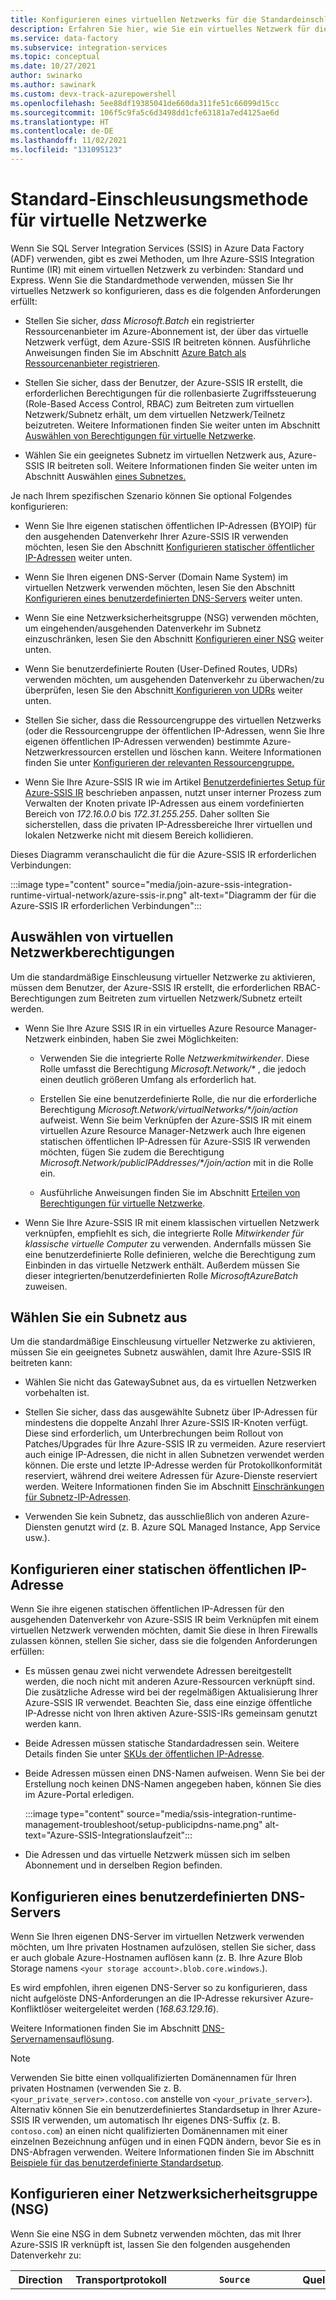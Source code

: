 ```yaml
---
title: Konfigurieren eines virtuellen Netzwerks für die Standardeinschleusung von Azure-SSIS Integration Runtime
description: Erfahren Sie hier, wie Sie ein virtuelles Netzwerk für die Standardeinschleusung von Azure-SSIS Integration Runtime konfigurieren.
ms.service: data-factory
ms.subservice: integration-services
ms.topic: conceptual
ms.date: 10/27/2021
author: swinarko
ms.author: sawinark
ms.custom: devx-track-azurepowershell
ms.openlocfilehash: 5ee88df19385041de660da311fe51c66099d15cc
ms.sourcegitcommit: 106f5c9fa5c6d3498dd1cfe63181a7ed4125ae6d
ms.translationtype: HT
ms.contentlocale: de-DE
ms.lasthandoff: 11/02/2021
ms.locfileid: "131095123"
---
```

# <a name="standard-virtual-network-injection-method"></a>Standard-Einschleusungsmethode für virtuelle Netzwerke

Wenn Sie SQL Server Integration Services (SSIS) in Azure Data Factory (ADF) verwenden, gibt es zwei Methoden, um Ihre Azure-SSIS Integration Runtime (IR) mit einem virtuellen Netzwerk zu verbinden: Standard und Express. Wenn Sie die Standardmethode verwenden, müssen Sie Ihr virtuelles Netzwerk so konfigurieren, dass es die folgenden Anforderungen erfüllt:

- Stellen Sie sicher, *dass Microsoft.Batch* ein registrierter Ressourcenanbieter im Azure-Abonnement ist, der über das virtuelle Netzwerk verfügt, dem Azure-SSIS IR beitreten können. Ausführliche Anweisungen finden Sie im Abschnitt [Azure Batch als Ressourcenanbieter registrieren](azure-ssis-integration-runtime-virtual-network-configuration.md#registerbatch).

- Stellen Sie sicher, dass der Benutzer, der Azure-SSIS IR erstellt, die erforderlichen Berechtigungen für die rollenbasierte Zugriffssteuerung (Role-Based Access Control, RBAC) zum Beitreten zum virtuellen Netzwerk/Subnetz erhält, um dem virtuellen Netzwerk/Teilnetz beizutreten.  Weitere Informationen finden Sie weiter unten im Abschnitt [Auswählen von Berechtigungen für virtuelle Netzwerke](#perms).

- Wählen Sie ein geeignetes Subnetz im virtuellen Netzwerk aus, Azure-SSIS IR beitreten soll. Weitere Informationen finden Sie weiter unten im Abschnitt Auswählen [eines Subnetzes.](#subnet)

Je nach Ihrem spezifischen Szenario können Sie optional Folgendes konfigurieren:

- Wenn Sie Ihre eigenen statischen öffentlichen IP-Adressen (BYOIP) für den ausgehenden Datenverkehr Ihrer Azure-SSIS IR verwenden möchten, lesen Sie den Abschnitt [Konfigurieren statischer öffentlicher IP-Adressen](#ip) weiter unten.

- Wenn Sie Ihren eigenen DNS-Server (Domain Name System) im virtuellen Netzwerk verwenden möchten, lesen Sie den Abschnitt [Konfigurieren eines benutzerdefinierten DNS-Servers](#dns) weiter unten.

- Wenn Sie eine Netzwerksicherheitsgruppe (NSG) verwenden möchten, um eingehenden/ausgehenden Datenverkehr im Subnetz einzuschränken, lesen Sie den Abschnitt [Konfigurieren einer NSG](#nsg) weiter unten.

- Wenn Sie benutzerdefinierte Routen (User-Defined Routes, UDRs) verwenden möchten, um ausgehenden Datenverkehr zu überwachen/zu überprüfen, lesen Sie den Abschnitt[ Konfigurieren von UDRs](#udr) weiter unten.

- Stellen Sie sicher, dass die Ressourcengruppe des virtuellen Netzwerks (oder die Ressourcengruppe der öffentlichen IP-Adressen, wenn Sie Ihre eigenen öffentlichen IP-Adressen verwenden) bestimmte Azure-Netzwerkressourcen erstellen und löschen kann. Weitere Informationen finden Sie unter [Konfigurieren der relevanten Ressourcengruppe.](#rg) 

- Wenn Sie Ihre Azure-SSIS IR wie im Artikel [Benutzerdefiniertes Setup für Azure-SSIS IR](how-to-configure-azure-ssis-ir-custom-setup.md) beschrieben anpassen, nutzt unser interner Prozess zum Verwalten der Knoten private IP-Adressen aus einem vordefinierten Bereich von *172.16.0.0* bis *172.31.255.255*. Daher sollten Sie sicherstellen, dass die privaten IP-Adressbereiche Ihrer virtuellen und lokalen Netzwerke nicht mit diesem Bereich kollidieren.

Dieses Diagramm veranschaulicht die für die Azure-SSIS IR erforderlichen Verbindungen:

:::image type="content" source="media/join-azure-ssis-integration-runtime-virtual-network/azure-ssis-ir.png" alt-text="Diagramm der für die Azure-SSIS IR erforderlichen Verbindungen":::

## <a name="select-virtual-network-permissions"></a><a name="perms"></a>Auswählen von virtuellen Netzwerkberechtigungen

Um die standardmäßige Einschleusung virtueller Netzwerke zu aktivieren, müssen dem Benutzer, der Azure-SSIS IR erstellt, die erforderlichen RBAC-Berechtigungen zum Beitreten zum virtuellen Netzwerk/Subnetz erteilt werden.

- Wenn Sie Ihre Azure SSIS IR in ein virtuelles Azure Resource Manager-Netzwerk einbinden, haben Sie zwei Möglichkeiten:

  - Verwenden Sie die integrierte Rolle *Netzwerkmitwirkender*. Diese Rolle umfasst die Berechtigung _Microsoft.Network/\*_ , die jedoch einen deutlich größeren Umfang als erforderlich hat.

  - Erstellen Sie eine benutzerdefinierte Rolle, die nur die erforderliche Berechtigung _Microsoft.Network/virtualNetworks/\*/join/action_ aufweist. Wenn Sie beim Verknüpfen der Azure-SSIS IR mit einem virtuellen Azure Resource Manager-Netzwerk auch Ihre eigenen statischen öffentlichen IP-Adressen für Azure-SSIS IR verwenden möchten, fügen Sie zudem die Berechtigung _Microsoft.Network/publicIPAddresses/\*/join/action_ mit in die Rolle ein.

  - Ausführliche Anweisungen finden Sie im Abschnitt [Erteilen von Berechtigungen für virtuelle Netzwerke](azure-ssis-integration-runtime-virtual-network-configuration.md#grantperms).

- Wenn Sie Ihre Azure-SSIS IR mit einem klassischen virtuellen Netzwerk verknüpfen, empfiehlt es sich, die integrierte Rolle *Mitwirkender für klassische virtuelle Computer* zu verwenden. Andernfalls müssen Sie eine benutzerdefinierte Rolle definieren, welche die Berechtigung zum Einbinden in das virtuelle Netzwerk enthält. Außerdem müssen Sie dieser integrierten/benutzerdefinierten Rolle *MicrosoftAzureBatch* zuweisen.

## <a name="select-a-subnet"></a><a name="subnet"></a>Wählen Sie ein Subnetz aus

Um die standardmäßige Einschleusung virtueller Netzwerke zu aktivieren, müssen Sie ein geeignetes Subnetz auswählen, damit Ihre Azure-SSIS IR beitreten kann:

- Wählen Sie nicht das GatewaySubnet aus, da es virtuellen Netzwerken vorbehalten ist.

- Stellen Sie sicher, dass das ausgewählte Subnetz über IP-Adressen für mindestens die doppelte Anzahl Ihrer Azure-SSIS IR-Knoten verfügt. Diese sind erforderlich, um Unterbrechungen beim Rollout von Patches/Upgrades für Ihre Azure-SSIS IR zu vermeiden. Azure reserviert auch einige IP-Adressen, die nicht in allen Subnetzen verwendet werden können. Die erste und letzte IP-Adresse werden für Protokollkonformität reserviert, während drei weitere Adressen für Azure-Dienste reserviert werden. Weitere Informationen finden Sie im Abschnitt [Einschränkungen für Subnetz-IP-Adressen](../virtual-network/virtual-networks-faq.md#are-there-any-restrictions-on-using-ip-addresses-within-these-subnets).

- Verwenden Sie kein Subnetz, das ausschließlich von anderen Azure-Diensten genutzt wird (z. B. Azure SQL Managed Instance, App Service usw.). 

## <a name="configure-static-public-ip-addresses"></a><a name="ip"></a>Konfigurieren einer statischen öffentlichen IP-Adresse

Wenn Sie ihre eigenen statischen öffentlichen IP-Adressen für den ausgehenden Datenverkehr von Azure-SSIS IR beim Verknüpfen mit einem virtuellen Netzwerk verwenden möchten, damit Sie diese in Ihren Firewalls zulassen können, stellen Sie sicher, dass sie die folgenden Anforderungen erfüllen:

- Es müssen genau zwei nicht verwendete Adressen bereitgestellt werden, die noch nicht mit anderen Azure-Ressourcen verknüpft sind. Die zusätzliche Adresse wird bei der regelmäßigen Aktualisierung Ihrer Azure-SSIS IR verwendet. Beachten Sie, dass eine einzige öffentliche IP-Adresse nicht von Ihren aktiven Azure-SSIS-IRs gemeinsam genutzt werden kann.

- Beide Adressen müssen statische Standardadressen sein. Weitere Details finden Sie unter [SKUs der öffentlichen IP-Adresse](../virtual-network/ip-services/public-ip-addresses.md#sku).

- Beide Adressen müssen einen DNS-Namen aufweisen. Wenn Sie bei der Erstellung noch keinen DNS-Namen angegeben haben, können Sie dies im Azure-Portal erledigen.

  :::image type="content" source="media/ssis-integration-runtime-management-troubleshoot/setup-publicipdns-name.png" alt-text="Azure-SSIS-Integrationslaufzeit":::

- Die Adressen und das virtuelle Netzwerk müssen sich im selben Abonnement und in derselben Region befinden.

## <a name="configure-a-custom-dns-server"></a><a name="dns"></a>Konfigurieren eines benutzerdefinierten DNS-Servers 

Wenn Sie Ihren eigenen DNS-Server im virtuellen Netzwerk verwenden möchten, um Ihre privaten Hostnamen aufzulösen, stellen Sie sicher, dass er auch globale Azure-Hostnamen auflösen kann (z. B. Ihre Azure Blob Storage namens `<your storage account>.blob.core.windows`.).

Es wird empfohlen, ihren eigenen DNS-Server so zu konfigurieren, dass nicht aufgelöste DNS-Anforderungen an die IP-Adresse rekursiver Azure-Konfliktlöser weitergeleitet werden (*168.63.129.16*).

Weitere Informationen finden Sie im Abschnitt [DNS-Servernamensauflösung](../virtual-network/virtual-networks-name-resolution-for-vms-and-role-instances.md#name-resolution-that-uses-your-own-dns-server).

> [!NOTE]
> Verwenden Sie bitte einen vollqualifizierten Domänennamen für Ihren privaten Hostnamen (verwenden Sie z. B. `<your_private_server>.contoso.com` anstelle von `<your_private_server>`). Alternativ können Sie ein benutzerdefiniertes Standardsetup in Ihrer Azure-SSIS IR verwenden, um automatisch Ihr eigenes DNS-Suffix (z. B. `contoso.com`) an einen nicht qualifizierten Domänennamen mit einer einzelnen Bezeichnung anfügen und in einen FQDN ändern, bevor Sie es in DNS-Abfragen verwenden. Weitere Informationen finden Sie im Abschnitt [Beispiele für das benutzerdefinierte  Standardsetup](how-to-configure-azure-ssis-ir-custom-setup.md#standard-custom-setup-samples). 

## <a name="configure-an-nsg"></a><a name="nsg"></a>Konfigurieren einer Netzwerksicherheitsgruppe (NSG)

Wenn Sie eine NSG in dem Subnetz verwenden möchten, das mit Ihrer Azure-SSIS IR verknüpft ist, lassen Sie den folgenden ausgehenden Datenverkehr zu:

| Direction | Transportprotokoll | `Source` | Quellports | Destination | Zielports | Kommentare | 
|-----------|--------------------|--------|--------------|-------------|-------------------|----------| 
| Eingehend | TCP | *BatchNodeManagement* | * | *VirtualNetwork* | *29876, 29877* (wenn Sie die SSIS IR mit einem virtuellen Azure Resource Manager-Netzwerk verknüpfen)<br/><br/>*10100, 20100, 30100* (wenn Sie Ihre SSIS IR mit einem klassischen virtuellen Netzwerk verbinden)| Der Data Factory-Dienst nutzt diese Ports für die Kommunikation mit den Knoten Ihrer Azure-SSIS IR im virtuellen Netzwerk.<br/><br/>Unabhängig davon, ob Sie eine NSG im Subnetz erstellen, konfiguriert Data Factory immer eine NSG auf der Netzwerkschnittstellenkarte (NIC), die an virtuelle Computer angefügt ist, die Ihre Azure-SSIS IR hosten.<br/><br/>Nur eingehender Datenverkehr von Data Factory-IP-Adressen für die angegebenen Ports wird durch diese NSG auf NIC-Ebene zugelassen.<br/><br/>Auch wenn Sie diese Ports für den Internetdatenverkehr auf Subnetzebene öffnen, wird Datenverkehr von anderen IP-Adressen als Data Factory-IP-Adressen auf NIC-Ebene blockiert. | 
| Eingehend | TCP | *CorpNetSaw* | * | *VirtualNetwork* | *3389* | (Optional) Nur erforderlich, wenn Ein Microsoft-Supporttechniker Sie auffordert, Port *3389* für die erweiterte Problembehandlung zu öffnen.Gleich nach Abschluss der Problembehandlung kann der Port wieder geschlossen werden.<br/><br/>Mit dem Servicetag *CorpNetSaw* können nur SAW-Computer (Secure Access Workstation) im Microsoft-Unternehmensnetzwerk über Remotedesktopprotokoll (RDP) auf Ihre Azure-SSIS IR zugreifen.<br/><br/>Dieses Diensttag kann im Portal nicht ausgewählt werden und steht nur über Azure PowerShell/CLI zur Verfügung.<br/><br/>In der NSG auf NIC-Ebene ist Port *3389* standardmäßig geöffnet. Sie können ihn jedoch mit einer NSG auf Subnetzebene steuern, während ausgehender Datenverkehr auf ihren Azure-SSIS IR Knoten gemäß Windows Firewallregel standardmäßig nicht zulässig ist. | 

| Direction | Transportprotokoll | `Source` | Quellports | Destination | Zielports | Kommentare |
|-----------|--------------------|--------|--------------|-------------|-------------------|----------|
| Ausgehend | TCP | *VirtualNetwork* | * | *AzureCloud* | *443* | Erforderlich, damit Ihre Azure-SSIS IR auf Azure-Dienste wie Azure Storage und Azure Event Hubs zugreifen kann. | 
| Ausgehend | TCP | *VirtualNetwork* | * | *Internet* | *80* | (Optional) Ihr Azure-SSIS IR verwendet diesen Port, um eine Zertifikatsperrliste (Certificate Revocation List, CRL) aus dem Internet herunterzuladen.<br/><br/>Wenn Sie diesen Datenverkehr blockieren, kann es beim Starten ihrer Azure-SSIS IR zu einer Leistungsbeeinträchtigung kommen und die Möglichkeit zum Überprüfen von CRLs bei der Verwendung von Zertifikaten verloren gehen. Dies wird unter Sicherheitsgesichtspunkten nicht empfohlen.<br/><br/>Wenn Sie Ziele auf bestimmte FQDNs einengen möchten, lesen Sie den Abschnitt **Konfigurieren von UDRs** weiter unten | 
| Ausgehend | TCP | *VirtualNetwork* | * | *Sql/VirtualNetwork* | *1433, 11000–11999* | (Optional) Nur erforderlich, wenn Sie Azure SQL-Datenbank-Server/Verwaltete Instanz zum Hosten des SSIS-Katalogs (SSISDB) verwenden.<br/><br/>Wenn Ihr(e) Azure SQL-Datenbank-Server/Verwaltete Instanz mit einem öffentlichen Endpunkt/VNET-Dienstendpunkt konfiguriert ist, verwenden Sie das Servicetag *SQL* als Ziel.<br/><br/>Wenn Ihr(e) Azure SQL-Datenbank-Server/Verwaltete Instanz mit einem privaten Endpunkt konfiguriert ist, verwenden Sie das Servicetag *VirtualNetwork* als Ziel.<br/><br/>Wenn die Verbindungsrichtlinie Ihres Servers auf *Proxy* statt auf *Redirect* festgelegt ist, wird nur Port *1433* benötigt. | 
| Ausgehend | TCP | *VirtualNetwork* | * | *Storage/VirtualNetwork* | *443* | (Optional) Nur erforderlich, wenn Sie Azure Storage-Blobcontainer zum Speichern Ihrer standardmäßigen benutzerdefinierten Setupskripts/-dateien verwenden.<br/><br/>Wenn Ihr Azure Storage mit einem öffentlichen Endpunkt/VNET-Serviceendpunkt konfiguriert ist, verwenden Sie das Servicetag *Storage* als Ziel.<br/><br/>Wenn Ihr Azure Storage mit einem privaten Endpunkt konfiguriert ist, verwenden Sie das Servicetag *VirtualNetwork* als Ziel. | 
| Ausgehend | TCP | *VirtualNetwork* | * | *Storage/VirtualNetwork* | *445* | (Optional) Nur erforderlich, wenn Sie auf Azure Files zugreifen müssen.<br/><br/>Wenn Ihr Azure Storage mit einem öffentlichen Endpunkt/VNET-Serviceendpunkt konfiguriert ist, verwenden Sie das Servicetag *Storage* als Ziel.<br/><br/>Wenn Ihr Azure Storage mit einem privaten Endpunkt konfiguriert ist, verwenden Sie das Servicetag *VirtualNetwork* als Ziel. | 

## <a name="configure-udrs"></a><a name="udr"></a>Konfigurieren von UDRs

Wenn Sie den ausgehenden Datenverkehr von Ihrer Azure-SSIS IR überwachen/überprüfen möchten, können Sie benutzerdefinierte Routen [(User-Defined Routes, UDRs)](../virtual-network/virtual-networks-udr-overview.md) verwenden, um ihn über [Azure ExpressRoute](https://azure.microsoft.com/services/expressroute/) erzwungenes Tunneling, das eine BGP-Route (Border Gateway Protocol)-Route *0.0.0.0/0* anzeigt, an das virtuelle Netzwerk, an ein virtuelles Netzwerkgerät (Network Virtual Appliance, NVA), das als Firewall konfiguriert ist, an das virtuelle Netzwerkgerät (Network Virtual Appliance, NVA) oder an den [Azure Firewall-Service](../firewall/overview.md) umzuleiten.

:::image type="content" source="media/join-azure-ssis-integration-runtime-virtual-network/azure-ssis-ir-nva.png" alt-text="NVA-Szenario für Azure-SSIS IR":::

Damit dies funktioniert, müssen Sie Folgendes sicherstellen:

- Der Datenverkehr zwischen Azure Batch Verwaltungsdienst und Ihrem Azure-SSIS IR sollte nicht an eine Firewall-Appliance/einen Firewalldienst weitergeleitet werden.

- Die Firewallappliance muss ausgehenden Datenverkehr zulassen, der von Azure-SSIS IR benötigt wird.

Wenn der Datenverkehr zwischen dem Azure Batch-Verwaltungsdienst und Ihrem Azure-SSIS IR an ein Firewallgerät/einen Firewallservice geroutet wird, wird er aufgrund von asymmetrischem Routing unterbrochen. UDRs müssen für diesen Datenverkehr definiert werden, sodass er über dieselben Routen laufen kann, über die er hereingekommen ist. Sie können bestimmte UDRs definieren, um Datenverkehr zwischen Azure Batch-Verwaltungsdiensten und der Azure-SSIS IR mit *Internet* als dem nächsten Schritt weiterzuleiten.

Wenn sich Ihr Azure-SSIS IR beispielsweise im *Vereinigtes Königreich, Süden* befindet und Sie den ausgehenden Datenverkehr mithilfe von Azure Firewall überprüfen möchten, können Sie zuerst die IP-Adressbereiche für das Servicetag *BatchNodeManagement.UKSouth* über den [Downloadlink Servicetag-IP-Bereich](https://www.microsoft.com/download/details.aspx?id=56519) oder die [Servicetag-Erkennungs-API](../virtual-network/service-tags-overview.md#service-tags-on-premises) abrufen. Wenden Sie dann die folgenden UDRs von verknüpften IP-Bereichs Routen mit dem Typ des nächsten Hops als *Internet* zusammen mit der Route *0.0.0.0/0* mit dem Typ *virtuelles Gerät an*.

:::image type="content" source="media/join-azure-ssis-integration-runtime-virtual-network/azurebatch-udr-settings.png" alt-text="Azure Batch-UDR-Einstellungen":::

> [!NOTE]
> Dieser Ansatz führt zu zusätzlichen Wartungskosten, da Sie regelmäßig die relevanten IP-Adressbereiche überprüfen und UDRs für neue hinzufügen müssen, um zu vermeiden, dass Ihre Azure-SSIS IR unterbrochen wird. Es wird empfohlen, sie monatlich zu überprüfen, da es einen weiteren Monat dauert, bis ein neuer IP-Adressbereich für das entsprechende Servicetag in Kraft tritt. 

Sie können das folgende PowerShell-Skript ausführen, um UDRs für den Azure Batch Verwaltungsdienst hinzuzufügen:

```powershell
$Location = "[location of your Azure-SSIS IR]"
$RouteTableResourceGroupName = "[name of Azure resource group that contains your route table]"
$RouteTableResourceName = "[resource name of your route table]"
$RouteTable = Get-AzRouteTable -ResourceGroupName $RouteTableResourceGroupName -Name $RouteTableResourceName
$ServiceTags = Get-AzNetworkServiceTag -Location $Location
$BatchServiceTagName = "BatchNodeManagement." + $Location
$UdrRulePrefixForBatch = $BatchServiceTagName
if ($ServiceTags -ne $null)
{
    $BatchIPRanges = $ServiceTags.Values | Where-Object { $_.Name -ieq $BatchServiceTagName }
    if ($BatchIPRanges -ne $null)
    {
        Write-Host "Start adding UDRs to your route table..."
        for ($i = 0; $i -lt $BatchIPRanges.Properties.AddressPrefixes.Count; $i++)
        {
            $UdrRuleName = "$($UdrRulePrefixForBatch)_$($i)"
            Add-AzRouteConfig -Name $UdrRuleName `
                -AddressPrefix $BatchIPRanges.Properties.AddressPrefixes[$i] `
                -NextHopType "Internet" `
                -RouteTable $RouteTable `
                | Out-Null
            Write-Host "Add $UdrRuleName to your route table..."
        }
        Set-AzRouteTable -RouteTable $RouteTable
    }
}
else
{
    Write-Host "Failed to fetch Azure service tag, please confirm that your location is valid."
}
```

Entsprechend unserer Anleitung im Abschnitt [Konfigurieren einer Netzwerksicherheitsgruppe (NSG)](#nsg) weiter oben müssen Sie ähnliche Regeln für die Firewallappliance/den Firewalldienst implementieren, um den ausgehenden Datenverkehr von Ihrer Azure-SSIS IR zuzulassen:

- Wenn Sie die Azure Firewall verwenden, gilt Folgendes:
  - Sie müssen Port *443* für ausgehenden TCP-Datenverkehr mit dem Servicetag *DataFactoryManagement* als Ziel öffnen.

  - Wenn Sie Azure SQL-Datenbank Server/Verwaltete Instanz zum Hosten von SSISDB verwenden, müssen Sie die Ports *1433, 11000-11999* für ausgehenden TCP-Datenverkehr mit *dem Servicetag "Sql/VirtualNetwork"* als Ziel öffnen.

  - Wenn Sie Azure Storage Blobcontainer zum Speichern Ihrer standardmäßigen benutzerdefinierten Setupskripts/-dateien verwenden, müssen Sie Port *443* für ausgehenden TCP-Datenverkehr mit dem Servicetag *Storage/VirtualNetwork* als Ziel öffnen.

  - Wenn Sie auf Azure Files zugreifen müssen, müssen Sie Port *445* für ausgehenden TCP-Datenverkehr mit dem Diensttag *Storage/VirtualNetwork* als Ziel öffnen.

- Sie andere Firewallappliances/-dienste verwenden:
  - Sie müssen Port *443* für ausgehenden TCP-Datenverkehr mit *0.0.0.0/0* oder dem folgenden Azure-umgebungsspezifischen FQDN als Ziel öffnen.

    | Azure-Umgebung | FQDN |
    |-------------------|-------|
    | <b>Azure öffentlich</b> | <ul><li><b>Azure Data Factory (Verwaltung)</b><ul><li>_\*.frontend.clouddatahub.net_</li></ul></li><li><b>Azure Storage (Verwaltung)</b><ul><li>_\*.blob.core.windows.net_</li><li>_\*.table.core.windows.net_</li></ul></li><li><b>Azure Container Registry (Benutzerdefiniertes Setup)</b><ul><li>_\*.azurecr.io_</li></ul></li><li><b>Event Hubs (Logging)</b><ul><li>_\*.servicebus.windows.net_</li></ul></li><li><b>Microsoft-Protokollierungsdienst (Interne Verwendung)</b><ul><li>_gcs.prod.monitoring.core.windows.net_</li><li>_prod.warmpath.msftcloudes.com_</li><li>_azurewatsonanalysis-prod.core.windows.net_</li></ul></li></ul> |
    | <b>Azure Government</b> | <ul><li><b>Azure Data Factory (Verwaltung)</b><ul><li>_\*.frontend.datamovement.azure.us_</li></ul></li><li><b>Azure Storage (Verwaltung)</b><ul><li>_\*.blob.core.usgovcloudapi.net_</li><li>_\*.table.core.usgovcloudapi.net_</li></ul></li><li><b>Azure Container Registry (Benutzerdefiniertes Setup)</b><ul><li>_\*.azurecr.us_</li></ul></li><li><b>Event Hubs (Logging)</b><ul><li>_\*.servicebus.usgovcloudapi.net_</li></ul></li><li><b>Microsoft-Protokollierungsdienst (Interne Verwendung)</b><ul><li>_fairfax.warmpath.usgovcloudapi.net_</li><li>_azurewatsonanalysis.usgovcloudapp.net_</li></ul></li></ul> |
    | <b>Azure China 21Vianet</b> | <ul><li><b>Azure Data Factory (Verwaltung)</b><ul><li>_\*.frontend.datamovement.azure.cn_</li></ul></li><li><b>Azure Storage (Verwaltung)</b><ul><li>_\*.blob.core.chinacloudapi.cn_</li><li>_\*.table.core.chinacloudapi.cn_</li></ul></li><li><b>Azure Container Registry (Benutzerdefiniertes Setup)</b><ul><li>_\*.azurecr.cn_</li></ul></li><li><b>Event Hubs (Logging)</b><ul><li>_\*.servicebus.chinacloudapi.cn_</li></ul></li><li><b>Microsoft-Protokollierungsdienst (Interne Verwendung)</b><ul><li>_mooncake.warmpath.chinacloudapi.cn_</li><li>_azurewatsonanalysis.chinacloudapp.cn_</li></ul></li></ul> |

  - Wenn Sie Azure SQL-Datenbank server/Verwaltete Instanz zum Hosten von SSISDB verwenden, müssen Sie die Ports *1433, 11000-11999* für ausgehenden TCP-Datenverkehr mit *0.0.0.0/0* oder Ihren Azure SQL-Datenbank-Server/verwaltete  Instanz-FQDN als Ziel öffnen.

  - Wenn Sie Azure Storage Blobcontainer zum Speichern Ihrer standardmäßigen benutzerdefinierten Setupskripts/-dateien verwenden, müssen Sie Port *443* für ausgehenden TCP-Datenverkehr mit dem Servicetag *0.0.0.0/0* oder Ihrem Azure Blob Storage-FQDN als Ziel öffnen.

  - Wenn Sie auf Azure Files zugreifen müssen, müssen Sie Port *445* für ausgehenden TCP-Datenverkehr mit *0.0.0.0/0* oder Ihrem Azure Files-FQDN als Ziel öffnen.

- Wenn Sie einen VNET-Dienstendpunkt für Azure Storage/Container Registry/Event Hubs/SQL konfigurieren, indem Sie *Microsoft.Storage*/*Microsoft.ContainerRegistry*/*Microsoft.EventHub*/*Microsoft.Sql* Ressourcen in Ihrem Subnetz aktivieren, wird der sämtliche Datenverkehr zwischen Ihrer Azure-SSIS IR und diesen Diensten in den gleichen/gekoppelten Regionen an das Azure-Backbonenetzwerk anstatt an Ihre Firewall appliance/service geroutet.

- Sie sollten Port *80* für ausgehenden TCP-Datenverkehr mit der folgenden Zertifikatsperrliste (Certificate Revocation List, CRL) als Ziel öffnen:

  - *crl.microsoft.com:80*
  - *mscrl.microsoft.com:80*
  - *crl3.digicert.com:80*
  - *crl4.digicert.com:80*
  - *ocsp.digicert.com:80*
  - *cacerts.digicert.com:80*
  
  Wenn Sie Zertifikate mit unterschiedlichen CRLs verwenden, sollten Sie auch deren Downloadwebsites als Ziel hinzufügen. Weitere Informationen finden Sie im Artikel zur [Funktionsweise der Zertifikatsperrung](https://social.technet.microsoft.com/wiki/contents/articles/2303.understanding-access-to-microsoft-certificate-revocation-list.aspx).

  Wenn Sie diesen Datenverkehr blockieren, kann es beim Starten ihrer Azure-SSIS IR zu einer Leistungsbeeinträchtigung kommen und die Möglichkeit zum Überprüfen von CRLs bei der Verwendung von Zertifikaten verloren gehen. Dies wird unter Sicherheitsgesichtspunkten nicht empfohlen.

Wenn Sie den ausgehenden Datenverkehr aus Ihrem Azure-SSIS IR nicht überwachen/untersuchen müssen, können Sie UDRs verwenden, um den gesamten Datenverkehr mit dem *Internet* als dem nächsten Schritt zu erzwingen:

- Wenn Sie Azure ExpressRoute verwenden, können Sie eine UDR für die Route *0.0.0.0/0* in Ihrem Subnetz  mit dem *Internet* als dem nächsten Schritt konfigurieren. 

- Wenn Sie ein virtuelles Netzwerkgerät verwenden, können Sie den vorhandenen UDR für  Route *0.0.0.0/0* in Ihrem Subnetz ändern, um den nächsten Schritt von *Virtuelles Gerät* in *Internet* zu ändern.

:::image type="content" source="media/join-azure-ssis-integration-runtime-virtual-network/add-route-for-vnet.png" alt-text="Hinzufügen einer Route":::

> [!NOTE]
> Die Angabe einer Route mit dem *Internet* as dem nächsten Schritt bedeutet nicht, dass der gesamte Datenverkehr über das Internet gesendet wird. Solange die Zieladresse zu einem der Azure-Dienste gehört, wird der gesamte Datenverkehr von Azure über das Azure-Backbonenetzwerk statt über das Internet an diese Adresse weitergeleitet.

## <a name="configure-the-relevant-resource-group"></a><a name="rg"></a>Konfigurieren der relevanten Ressourcengruppe

Um die standardmäßige Einstellung virtueller Netzwerke zu aktivieren, muss Ihr Azure-SSIS IR bestimmte Netzwerkressourcen in derselben Ressourcengruppe wie das virtuelle Netzwerk erstellen. Diese Ressourcen umfassen Folgendes:

- Ein Azure-Lastenausgleich mit dem Namen _\<Guid\>-azurebatch-cloudserviceloadbalancer_.
- Eine öffentliche Azure-IP-Adresse mit dem Namen _\<Guid\>-azurebatch-cloudservicepublicip_.
- Eine Netzwerksicherheitsgruppe mit dem Namen _\<Guid\>-azurebatch-cloudservicenetworksecuritygroup_. 

> [!NOTE]
> Sie können jetzt Ihre eigenen statischen öffentlichen IP-Adressen für die Azure-SSIS IR verwenden. In diesem Szenario erstellen wir nur den Azure-Lastenausgleich und die Netzwerksicherheitsgruppe in derselben Ressourcengruppe wie Ihre statischen öffentlichen IP-Adressen und nicht im virtuellen Netzwerk.

Diese Ressourcen werden beim Start Ihrer Azure-SSIS IR erstellt. Sie werden gelöscht, wenn die Azure-SSIS IR beendet wird. Wenn Sie Ihre eigenen statischen öffentlichen IP-Adressen für Azure-SSIS IR verwenden, werden diese beim Beenden der Azure-SSIS IR nicht gelöscht. Damit Ihre Azure-SSIS IR ordnungsgemäß beendet werden kann, sollten Sie diese Netzwerkressourcen nicht in anderen Ressourcen wiederverwenden.

Stellen Sie sicher, dass es keine Ressourcensperre für die Ressourcengruppe oder das Abonnement gibt, zu der bzw. dem das virtuelle Netzwerk gehört bzw. die öffentlichen IP-Adressen gehören. Wenn Sie eine Schreibschutzsperre oder eine Löschsperre konfigurieren, kann beim Starten und Beenden Ihrer Azure-SSIS IR ein Fehler auftreten oder die IR nicht mehr reagieren.

Stellen Sie sicher, dass Sie keine Azure Richtlinien-Zuweisung haben, die verhindert, dass die folgenden Ressourcen unter der Ressourcengruppe oder dem Abonnement erstellt werden, zu der bzw. dem das virtuelle Netzwerk gehört bzw. die öffentlichen IP-Adressen gehören: 

- *Microsoft.Network/LoadBalancers* 
- *Microsoft.Network/NetworkSecurityGroups* 
- *Microsoft.Network/PublicIPAddresses* 

Stellen Sie sicher, dass das Ressourcenkontingent für Ihr Abonnement für diese Ressourcen ausreicht. Insbesondere müssen Sie für jede Azure-SSIS IR, die in einem virtuellen Netzwerk erstellt wurden, die doppelte Anzahl dieser Ressourcen reservieren, da die zusätzlichen Ressourcen verwendet werden, wenn wir ihr Azure-SSIS IR regelmäßig aktualisieren.

## <a name="faq"></a><a name="faq"></a>Häufig gestellte Fragen

- Wie kann ich die öffentliche IP-Adresse schützen, die in meiner Azure-SSIS IR für eingehende Verbindungen verfügbar gemacht wird? Ist es möglich, die öffentliche IP-Adresse zu entfernen?
 
  Derzeit wird automatisch eine öffentliche IP-Adresse erstellt, wenn Ihre Azure-SSIS IR mit einem virtuellen Netzwerk verknüpft wird. Wir verfügen über eine NSG auf NIC-Ebene, die ausschließlich eingehende Verbindungen von Azure Batch-Verwaltungsdiensten mit Ihrer Azure-SSIS IR zulässt. Sie können auch eine NSG auf Subnetzebene festlegen, um eingehende Verbindungen zu schützen.

  Wenn eine öffentliche IP-Adresse nicht verfügbar gemacht werden soll, können Sie eine [selbstgehostete IR als Proxy für die Azure-SSIS IR konfigurieren](self-hosted-integration-runtime-proxy-ssis.md) anstatt die Azure-SSIS IR zu einem virtuellen Netzwerk hinzuzufügen, wenn dies auf Ihr Szenario zutrifft.
 
- Kann ich die öffentliche IP-Adresse meines Azure-SSIS IR in die Positivliste der Firewall für meine Datenquellen aufnehmen?

  Sie können jetzt Ihre eigenen statischen öffentlichen IP-Adressen für die Azure-SSIS IR verwenden. In diesem Fall können Sie Ihre IP-Adressen in die Firewall-Zulassungsliste für Ihre Datenquellen aufnehmen. Sie können auch andere, unten aufgeführte Optionen in Erwägung ziehen, um den Datenzugriff ausgehend von Ihrer Azure-SSIS IR je nach Ihrem jeweiligen Szenario zu sichern:

  - Wenn Ihre Datenquelle lokal ist, können Sie, nachdem Sie ein virtuelles Netzwerk mit Ihrem lokalen Netzwerk verbunden haben und Ihre Azure-SSIS IR mit dem Subnetz des virtuellen Netzwerks verknüpft haben, den privaten IP-Adressbereich dieses Subnetzes zur Positivliste der Firewall für Ihre Datenquelle hinzufügen.

  - Wenn es sich bei der Datenquelle um einen Azure-Dienst handelt, der VNET-Dienstendpunkte unterstützt, können Sie in Ihrem virtuellen Netzwerk einen VNET-Dienstendpunkt konfigurieren und Ihre Azure-SSIS IR mit dem betreffenden Subnetz verknüpfen. Anschließend können Sie der Firewall für die Datenquelle eine VNET-Regel für dieses Subnetz hinzufügen.

  - Wenn es sich bei Ihrer Datenquelle um einen Nicht-Azure-Clouddienst handelt, können Sie den ausgehenden Datenverkehr von Ihrer Azure-SSIS IR über eine NVA/NVA an ihre statische öffentliche IP-Adresse Azure Firewall routen. Anschließend können Sie die statische öffentliche IP-Adresse Ihrer NVA/Azure Firewall zur Positivliste der Firewall für Ihre Datenquelle hinzufügen.

  - Wenn keine der oben genannten Optionen Ihre Anforderungen erfüllt, können Sie die [Konfiguration einer selbstgehosteten IR als Proxy für Ihre Azure-SSIS IR](self-hosted-integration-runtime-proxy-ssis.md) in Erwägung ziehen. Anschließend können Sie die statische öffentliche IP-Adresse des Hostcomputers für die selbstgehostete IR zur Positivliste der Firewall für Ihre Datenquelle hinzufügen.

- Warum muss ich zwei statische öffentliche Adressen angeben, wenn ich meine eigenen Adressen für die Azure-SSIS IR verwenden möchte?

  Die Azure-SSIS IR wird regelmäßig automatisch aktualisiert. Beim Upgrade werden neue Knoten erstellt und alte werden gelöscht. Um Ausfallzeiten zu vermeiden, werden die alten Knoten jedoch erst dann gelöscht, wenn die neuen einsatzbereit sind. Daher kann Ihre erste statische öffentliche IP-Adresse, die von den alten Knoten verwendet wird, nicht sofort freigegeben werden, sodass eine zweite statische öffentliche IP-Adresse zum Erstellen der neuen Knoten benötigt wird.

- Ich verwende meine eigenen statischen öffentlichen IP-Adressen für die Azure-SSIS IR. Warum kann die IR immer noch nicht auf meine Datenquellen zugreifen?

  Vergewissern Sie sich, dass beide statischen öffentlichen IP-Adressen der Positivliste der Firewall für Ihre Datenquellen hinzugefügt wurden. Bei jedem Upgrade der Azure-SSIS IR erfolgt ein Wechsel der statischen öffentlichen IP-Adresse zwischen den beiden eigenen Adressen. Wenn Sie nur auch eine Adresse zur Positivliste hinzufügen, ist nach dem Upgrade der Datenzugriff für Ihre Azure-SSIS IR unterbrochen.

  Wenn es sich bei Ihrer Datenquelle um einen Azure-Dienst handelt, überprüfen Sie, ob sie mit VNET-Dienstendpunkten konfiguriert wurde. Wenn dies der Fall ist, wechselt der Datenverkehr von Azure-SSIS IR zu Ihrer Datenquelle, um die privaten IP-Adressen zu verwenden, die von Azure-Diensten verwaltet werden, und das Hinzufügen eigener statischer öffentlicher IP-Adressen zur Firewall-Positivliste für Ihre Datenquelle wird nicht wirksam.

## <a name="next-steps"></a>Nächste Schritte

- [Verknüpfen einer Azure-SSIS IR mit einem virtuellen Netzwerk über die ADF-Benutzeroberfläche](join-azure-ssis-integration-runtime-virtual-network-ui.md)
- [Verknüpfen von Azure-SSIS IR mit einem virtuellen Netzwerk über Azure PowerShell](join-azure-ssis-integration-runtime-virtual-network-powershell.md)

Weitere Informationen zur Azure-SSIS IR finden Sie in den folgenden Artikeln: 

- [Azure-SSIS IR](concepts-integration-runtime.md#azure-ssis-integration-runtime). Dieser Artikel enthält allgemeine konzeptionelle Informationen zu IRs, einschließlich der Azure-SSIS IR. 
- [Tutorial: Bereitstellen von SSIS-Paketen in Azure](tutorial-deploy-ssis-packages-azure.md). Dieses Tutorial enthält ausführliche Anweisungen zum Erstellen einer Azure-SSIS IR. Es wird der Azure-SQL-Datenbank-Server zum Hosten von SSISDB verwendet. 
- [Erstellen einer Azure-SSIS IR](create-azure-ssis-integration-runtime.md). Dieser Artikel baut auf dem Tutorial auf. Es enthält Anweisungen zur Verwendung des Azure-SQL-Datenbank-Servers, der mit einem VNET-Dienstendpunkt/einer IP-Firewallregel/einem privaten Endpunkt konfiguriert ist, oder einer Azure SQL verwalteten Instanz, die mit einem virtuellen Netzwerk zum Hosten von SSISDB verknüpft wird. Außerdem wird veranschaulicht, wie Sie Azure-SSIS IR mit einem virtuellen Netzwerk verknüpfen. 
- [Überwachen einer Azure-SSIS-Integrationslaufzeit](monitor-integration-runtime.md#azure-ssis-integration-runtime): In diesem Artikel erfahren Sie, wie Sie Informationen zur Azure-SSIS IR abrufen und verstehen.
- [Verwalten einer Azure-SSIS-Integrationslaufzeit](manage-azure-ssis-integration-runtime.md): In diesem Artikel wird beschrieben, wie Sie die Azure-SSIS IR beenden, starten oder löschen. Es wird zudem gezeigt, wie Sie Ihre Azure-SSIS Integration Runtime aufskalieren, indem Sie weitere Knoten hinzufügen.
